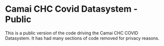 # Camai CHC Covid Datasystem - Public
This is a public version of the code driving the Camai CHC COVID Datasystem. It has had many sections of code removed for privacy reasons.
